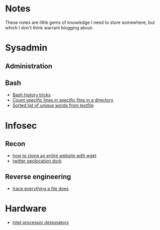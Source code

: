 # Notes

These notes are little gems of knowledge I need to store somewhere, but which
I don't think warrant blogging about.

# Sysadmin
## Administration

## Bash
- [Bash history tricks](command-line/bash-history.md)
- [Count specific lines in specific files in a directory](command-line/bash-count-lines.md)
- [Sorted list of unique words from textfile](command-line/sorted-words-from-textfile.md)

# Infosec
## Recon
- [how to clone an entire website with wget](infosec/clone_website_with_wget.md)
- [twitter geolocation dork](infosec/twitter_dorks.md)

## Reverse engineering
- [trace everything a file does](infosec/trace-everything-a-file-does.md)

# Hardware
- [Intel processor designators](hardware/intel_processor_designators_meaning.md)
